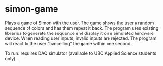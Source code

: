# simon-game
Plays a game of Simon with the user. The game shows the user a random sequence of colors and has them repeat it back. The program uses existing libraries to generate the sequence and display it on a simulated hardware device. When reading user inputs, invalid inputs are rejected. The program will react to the user “cancelling” the game within one second.  

To run: requires DAQ simulator (available to UBC Applied Science students only).
